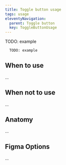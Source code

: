 ```yaml
---
title: Toggle button usage
tags: usage
eleventyNavigation:
  parent: Toggle button
  key: ToggleButtonUsage
---
```


<section class="no-heading">

<div class="ds-example">
  TODO: example
</div>

<div class="ds-code">

  ```html
    TODO: example
  ```

</div>

</section>

<section>

## When to use

...

</section>

<section>

## When not to use

...

</section>

<section>

## Anatomy

...

</section>

<section>

## Figma Options

...

</section>

